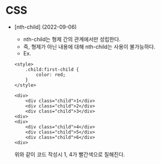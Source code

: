 # CSS

- [nth-child] (2022-09-06)

  - nth-child는 형제 간의 관계에서만 성립한다.
  - 즉, 형제가 아닌 내용에 대해 nth-child는 사용이 불가능하다.
  - Ex.

  ```
  <style>
      .child:first-child {
          color: red;
      }
  </style>

  <div>
      <div class="child">1</div>
      <div class="child">2</div>
      <div class="child">3</div>
  <div>
  <div>
      <div class="child">4</div>
      <div class="child">5</div>
      <div class="child">6</div>
  <div>
  ```

  위와 같이 코드 작성시 1, 4가 빨간색으로 칠해진다.
